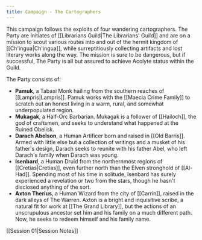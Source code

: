 ```yaml
---
title: Campaign - The Cartographers
---
```

This campaign follows the exploits of four wandering cartographers. The Party are Initiates of [[Librarians Guild|The Librarians' Guild]] and are on a mission to scout various routes into and out of the hermit kingdom of [[Ch'ingua|Ch'ingua]], while surreptitiously collecting artifacts and lost literary works along the way. The mission is sure to be dangerous, but if successful, The Party is all but assured to achieve Acolyte status within the Guild. 

The Party consists of:

- **Pamuk**, a Tabaxi Monk hailing from the southern reaches of [[Lampris|Lampris]]. Pamuk works with the [[Maecia Crime Family]] to scratch out an honest living in a warm, rural, and somewhat underpopulated region. 
- **Mukagak**, a Half-Orc Barbarian. Mukagak is a follower of [[Hailoch]], the god of craftsmen, and seeks to understand what happened at the Ruined Obelisk.
- **Darach Abelson**, a Human Artificer born and raised in [[Old Barris]]. Armed with little else but a collection of writings and a musket of his father's design, Darach seeks to reunite with his father Abel, who left Darach's family when Darach was young. 
- **Isenbard**, a Human Druid from the northernmost regions of [[Cretias|Cretias]], even further north than the Elven stronghold of [[Al-Had]]. Spending most of his time in solitude, Isenbard has surely experienced a revelation or two from the stars, though he hasn't disclosed anything of the sort.
- **Axton Therius**, a Human Wizard from the city of [[Carrin]], raised in the dark alleys of The Warren. Axton is a bright and inquisitive scribe, a natural fit for work at [[The Grand Library]], but the actions of an unscrupulous ancestor set him and his family on a much different path. Now, he seeks to redeem himself and his family name. 

[[Session 01|Session Notes]]


